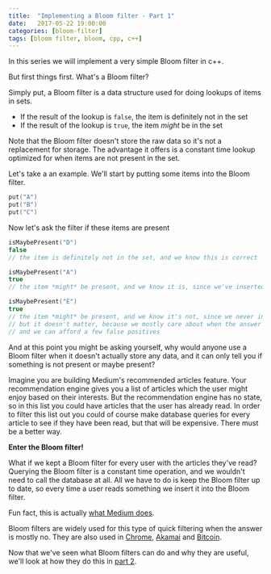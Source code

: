 ```yaml
---
title:  "Implementing a Bloom filter - Part 1"
date:   2017-05-22 19:00:00
categories: [bloom-filter]
tags: [bloom filter, bloom, cpp, c++]
---
```


In this series we will implement a very simple Bloom filter in c++. 

But first things first. What's a Bloom filter? 

Simply put, a Bloom filter is a data structure used for doing lookups of items in sets. 
* If the result of the lookup is `false`, the item is definitely not in the set
* If the result of the lookup is `true`, the item *might* be in the set

Note that the Bloom filter doesn't store the raw data so it's not a replacement for storage. The advantage it offers is a constant time lookup optimized for when items are not present in the set.

Let's take a an example. We'll start by putting some items into the Bloom filter.

```c++
put("A") 
put("B")
put("C")
```

Now let's ask the filter if these items are present

```c++
isMaybePresent("D") 
false 
// the item is definitely not in the set, and we know this is correct

isMaybePresent("A") 
true
// the item *might* be present, and we know it is, since we've inserted it

isMaybePresent("E") 
true
// the item *might* be present, and we know it's not, since we never inserted it
// but it doesn't matter, because we mostly care about when the answer is false
// and we can afford a few false positives
```

And at this point you might be asking yourself, why would anyone use a Bloom filter when it doesn't actually store any data, and it can only tell you if something is not present or maybe present?

Imagine you are building Medium's recommended articles feature. Your recommendation engine gives you a list of articles which the user might enjoy based on their interests. But the recommendation engine has no state, so in this list you could have articles that the user has already read. In order to filter this list out you could of course make database queries for every article to see if they have been read, but that will be expensive. There must be a better way. 

**Enter the Bloom filter!**   

What if we kept a Bloom filter for every user with the articles they've read? Querying the Bloom filter is a constant time operation, and we wouldn't need to call the database at all. All we have to do is keep the Bloom filter up to date, so every time a user reads something we insert it into the Bloom filter.

Fun fact, this is actually [what Medium does](https://blog.medium.com/what-are-bloom-filters-1ec2a50c68ff#.xlkqtn1vy). 

Bloom filters are widely used for this type of quick filtering when the answer is mostly no. They are also used in [Chrome](http://blog.alexyakunin.com/2010/03/nice-bloom-filter-application.html), [Akamai](https://www.akamai.com/jp/ja/multimedia/documents/technical-publication/algorithmic-nuggets-in-content-delivery-technical-publication.pdf) and [Bitcoin](http://www.newsbtc.com/2016/05/10/developers-introduce-bloom-filters-improve-bitcoin-wallet-security/).

Now that we've seen what Bloom filters can do and why they are useful, we'll look at how they do this in [part 2](/2017/bloom-filter-part-2/).